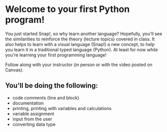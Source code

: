 # Welcome to your first Python program! 

You just started Snap!, so why learn another language? 
Hopefully, you'll see the similarities to reinforce the theory (lecture topics) covered in class. It also helps to learn with a visual language (Snap!) a new concept, to help you learn it in a traditional typed language (Python). At least for now while you're learning your first programming language!

Follow along with your instructor (in person or with the video posted on Canvas). 

## You'll be doing the following:

- code comments (line and block)
- documentation
- printing, printing with variables and calculations
- variable assignment
- input from the user
- converting data type
